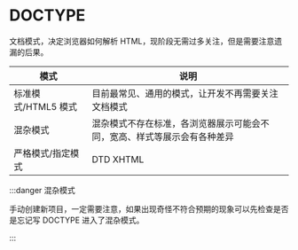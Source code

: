 # DOCTYPE

文档模式，决定浏览器如何解析 HTML，现阶段无需过多关注，但是需要注意遗漏的后果。

| 模式                | 说明                                                                     |
| ------------------- | ------------------------------------------------------------------------ |
| 标准模式/HTML5 模式 | 目前最常见、通用的模式，让开发不再需要关注文档模式                       |
| 混杂模式            | 混杂模式不存在标准，各浏览器展示可能会不同，宽高、样式等展示会有各种差异 |
| 严格模式/指定模式   | DTD XHTML                                                                |

:::danger 混杂模式

手动创建新项目，一定需要注意，如果出现奇怪不符合预期的现象可以先检查是否是忘记写 DOCTYPE 进入了混杂模式。

:::
